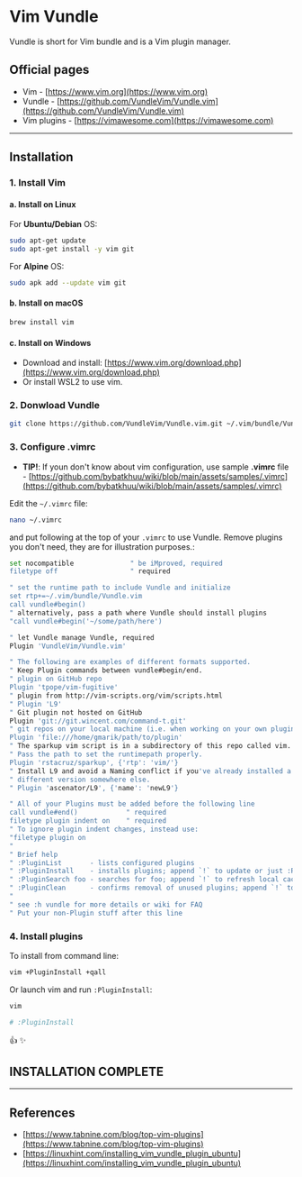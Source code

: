 # Vim Vundle

Vundle is short for Vim bundle and is a Vim plugin manager.

## Official pages

* Vim - [https://www.vim.org](https://www.vim.org)
* Vundle - [https://github.com/VundleVim/Vundle.vim](https://github.com/VundleVim/Vundle.vim)
* Vim plugins - [https://vimawesome.com](https://vimawesome.com)

---

## Installation

### 1. Install Vim

#### a. Install on **Linux**

For **Ubuntu/Debian** OS:

```bash
sudo apt-get update
sudo apt-get install -y vim git
```

For **Alpine** OS:

```bash
sudo apk add --update vim git
```

#### b. Install on **macOS**

```zsh
brew install vim
```

#### c. Install on **Windows**

* Download and install: [https://www.vim.org/download.php](https://www.vim.org/download.php)
* Or install WSL2 to use vim.

### 2. Donwload Vundle

```sh
git clone https://github.com/VundleVim/Vundle.vim.git ~/.vim/bundle/Vundle.vim
```

### 3. Configure .vimrc

* **TIP!**: If youn don't know about vim configuration, use sample **.vimrc** file - [https://github.com/bybatkhuu/wiki/blob/main/assets/samples/.vimrc](https://github.com/bybatkhuu/wiki/blob/main/assets/samples/.vimrc)

Edit the `~/.vimrc` file:

```sh
nano ~/.vimrc
```

and put following at the top of your `.vimrc` to use Vundle. Remove plugins you don't need, they are for illustration purposes.:

```sh
set nocompatible              " be iMproved, required
filetype off                  " required

" set the runtime path to include Vundle and initialize
set rtp+=~/.vim/bundle/Vundle.vim
call vundle#begin()
" alternatively, pass a path where Vundle should install plugins
"call vundle#begin('~/some/path/here')

" let Vundle manage Vundle, required
Plugin 'VundleVim/Vundle.vim'

" The following are examples of different formats supported.
" Keep Plugin commands between vundle#begin/end.
" plugin on GitHub repo
Plugin 'tpope/vim-fugitive'
" plugin from http://vim-scripts.org/vim/scripts.html
" Plugin 'L9'
" Git plugin not hosted on GitHub
Plugin 'git://git.wincent.com/command-t.git'
" git repos on your local machine (i.e. when working on your own plugin)
Plugin 'file:///home/gmarik/path/to/plugin'
" The sparkup vim script is in a subdirectory of this repo called vim.
" Pass the path to set the runtimepath properly.
Plugin 'rstacruz/sparkup', {'rtp': 'vim/'}
" Install L9 and avoid a Naming conflict if you've already installed a
" different version somewhere else.
" Plugin 'ascenator/L9', {'name': 'newL9'}

" All of your Plugins must be added before the following line
call vundle#end()            " required
filetype plugin indent on    " required
" To ignore plugin indent changes, instead use:
"filetype plugin on
"
" Brief help
" :PluginList       - lists configured plugins
" :PluginInstall    - installs plugins; append `!` to update or just :PluginUpdate
" :PluginSearch foo - searches for foo; append `!` to refresh local cache
" :PluginClean      - confirms removal of unused plugins; append `!` to auto-approve removal
"
" see :h vundle for more details or wiki for FAQ
" Put your non-Plugin stuff after this line
```

### 4. Install plugins

To install from command line:

```sh
vim +PluginInstall +qall
```

Or launch vim and run `:PluginInstall`:

```sh
vim

# :PluginInstall
```

:thumbsup: :sparkles:

## INSTALLATION COMPLETE

---

## References

* [https://www.tabnine.com/blog/top-vim-plugins](https://www.tabnine.com/blog/top-vim-plugins)
* [https://linuxhint.com/installing_vim_vundle_plugin_ubuntu](https://linuxhint.com/installing_vim_vundle_plugin_ubuntu)

